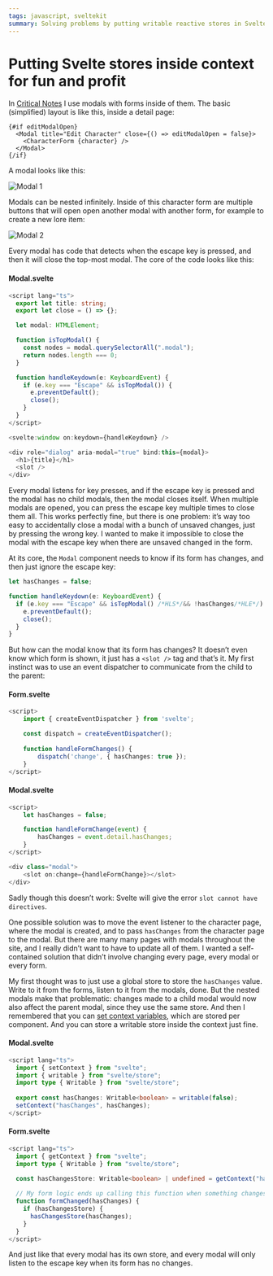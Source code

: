 ```yaml
---
tags: javascript, sveltekit
summary: Solving problems by putting writable reactive stores in Svelte’s context.
---
```


# Putting Svelte stores inside context for fun and profit

In [Critical Notes](https://www.critical-notes.com) I use modals with forms inside of them. The basic (simplified) layout is like this, inside a detail page:

```
{#if editModalOpen}
  <Modal title="Edit Character" close={() => editModalOpen = false}>
    <CharacterForm {character} />
  </Modal>
{/if}
```

A modal looks like this:

![Modal 1](/articles/images/cn-modal-1.jpg)

Modals can be nested infinitely. Inside of this character form are multiple buttons that will open open another modal with another form, for example to create a new lore item:

![Modal 2](/articles/images/cn-modal-2.jpg)

Every modal has code that detects when the escape key is pressed, and then it will close the top-most modal. The core of the code looks like this:

#### <i class="fa-regular fa-file-code"></i> **Modal.svelte**
``` typescript
<script lang="ts">
  export let title: string;
  export let close = () => {};

  let modal: HTMLElement;

  function isTopModal() {
    const nodes = modal.querySelectorAll(".modal");
    return nodes.length === 0;
  }

  function handleKeydown(e: KeyboardEvent) {
    if (e.key === "Escape" && isTopModal()) {
      e.preventDefault();
      close();
    }
  }
</script>

<svelte:window on:keydown={handleKeydown} />

<div role="dialog" aria-modal="true" bind:this={modal}>
  <h1>{title}</h1>
  <slot />
</div>
```

Every modal listens for key presses, and if the escape key is pressed and the modal has no child modals, then the modal closes itself. When multiple modals are opened, you can press the escape key multiple times to close them all. This works perfectly fine, but there is one problem: it’s way too easy to accidentally close a modal with a bunch of unsaved changes, just by pressing the wrong key. I wanted to make it impossible to close the modal with the escape key when there are unsaved changed in the form.

At its core, the `Modal` component needs to know if its form has changes, and then just ignore the escape key:

``` typescript
let hasChanges = false;

function handleKeydown(e: KeyboardEvent) {
  if (e.key === "Escape" && isTopModal() /*HLS*/&& !hasChanges/*HLE*/) {
    e.preventDefault();
    close();
  }
}
```

But how can the modal know that its form has changes? It doesn’t even know which form is shown, it just has a `<slot />` tag and that’s it. My first instinct was to use an event dispatcher to communicate from the child to the parent:

#### <i class="fa-regular fa-file-code"></i> **Form.svelte**
``` typescript
<script>
    import { createEventDispatcher } from 'svelte';

    const dispatch = createEventDispatcher();
    
    function handleFormChanges() {
        dispatch('change', { hasChanges: true });
    }
</script>
```

#### <i class="fa-regular fa-file-code"></i> **Modal.svelte**
``` typescript
<script>
    let hasChanges = false;

    function handleFormChange(event) {
        hasChanges = event.detail.hasChanges;
    }
</script>

<div class="modal">
    <slot on:change={handleFormChange}></slot>
</div>
```

Sadly though this doesn’t work: Svelte will give the error `slot cannot have directives`.

One possible solution was to move the event listener to the character page, where the modal is created, and to pass `hasChanges` from the character page to the modal. But there are many many pages with modals throughout the site, and I really didn’t want to have to update all of them. I wanted a self-contained solution that didn’t involve changing every page, every modal or every form.

My first thought was to just use a global store to store the `hasChanges` value. Write to it from the forms, listen to it from the modals, done. But the nested modals make that problematic: changes made to a child modal would now also affect the parent modal, since they use the same store. And then I remembered that you can [set context variables](https://v4.svelte.dev/docs/svelte#setcontext), which are stored per component. And you can store a writable store inside the context just fine.

#### <i class="fa-regular fa-file-code"></i> **Modal.svelte**
``` typescript
<script lang="ts">
  import { setContext } from "svelte";
  import { writable } from "svelte/store";
  import type { Writable } from "svelte/store";
  
  export const hasChanges: Writable<boolean> = writable(false);
  setContext("hasChanges", hasChanges);
</script>
```

#### <i class="fa-regular fa-file-code"></i> **Form.svelte**
``` typescript
<script lang="ts">
  import { getContext } from "svelte";
  import type { Writable } from "svelte/store";

  const hasChangesStore: Writable<boolean> | undefined = getContext("hasChanges");
  
  // My form logic ends up calling this function when something changes
  function formChanged(hasChanges) {
    if (hasChangesStore) {
      hasChangesStore(hasChanges);
    }
  }
</script>
```

And just like that every modal has its own store, and every modal will only listen to the escape key when its form has no changes.